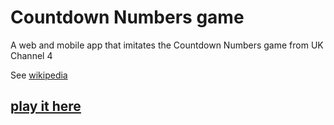 # Countdown Numbers game

A web and mobile app that imitates the Countdown Numbers game from UK Channel 4

See [wikipedia](https://en.wikipedia.org/wiki/Countdown_(game_show)#Numbers_round)

## [play it here](https://portsoc.github.io/countdown/)
